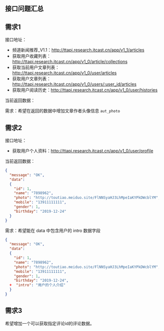 ## 接口问题汇总

## 需求1

接口地址：

- 频道新闻推荐_V1.1：http://ttapi.research.itcast.cn/app/v1_1/articles
- 获取用户收藏列表：http://ttapi.research.itcast.cn/app/v1_0/article/collections
- 获取当前用户文章列表：http://ttapi.research.itcast.cn/app/v1_0/user/articles
- 获取用户文章列表：http://ttapi.research.itcast.cn/app/v1_0/users/:user_id/articles
- 获取用户阅读历史：http://ttapi.research.itcast.cn/app/v1_0/user/histories

当前返回数据：

需求：希望在返回的数据中增加文章作者头像信息 `aut_photo`

## 需求2

接口地址：

- 获取用户个人资料：http://ttapi.research.itcast.cn/app/v1_0/user/profile
  
当前返回数据：

```json
{
  "message": "OK",
  "data":
  {
    "id": 1,
    "name": "7898962",
    "photo": "http://toutiao.meiduo.site/FlNNSyaHJ3LhMpeIaKYPkDWcblYM",
    "mobile": "13911111111",
    "gender": 1,
    "birthday": "2019-12-24"
  }
}
```

需求：希望能在 data 中包含用户的 intro 数据字段

```json
{
  "message": "OK",
  "data":
  {
    "id": 1,
    "name": "7898962",
    "photo": "http://toutiao.meiduo.site/FlNNSyaHJ3LhMpeIaKYPkDWcblYM",
    "mobile": "13911111111",
    "gender": 1,
    "birthday": "2019-12-24",
  +  "intro": "用户的个人介绍"
  }
}
```

## 需求3

希望增加一个可以获取指定评论id的评论数据。
